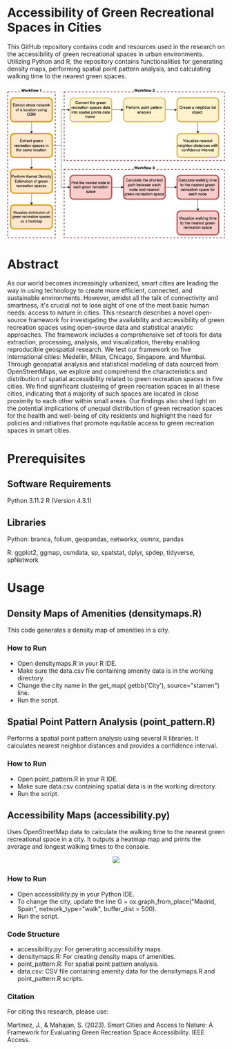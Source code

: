 # Accessibility of Green Recreational Spaces in Cities

This GitHub repository contains code and resources used in the research on the accessibility of green recreational spaces in urban environments. Utilizing Python and R, the repository contains functionalities for generating density maps, performing spatial point pattern analysis, and calculating walking time to the nearest green spaces.

<div align="center">
  <img src="/images/wf.png"/>
</div>


# Abstract
As our world becomes increasingly urbanized, smart cities are leading the way in using technology to create more efficient, connected, and sustainable environments. However, amidst all the talk of connectivity and smartness, it's crucial not to lose sight of one of the most basic human needs: access to nature in cities. This research describes a novel open-source framework for investigating the availability and accessibility of green recreation spaces using open-source data and statistical analytic approaches. The framework includes a comprehensive set of tools for data extraction, processing, analysis, and visualization, thereby enabling reproducible geospatial research. We test our framework on five international cities: Medellin, Milan, Chicago, Singapore, and Mumbai. Through geospatial analysis and statistical modeling of data sourced from OpenStreetMaps, we explore and comprehend the characteristics and distribution of spatial accessibility related to green recreation spaces in five cities. We find significant clustering of green recreation spaces in all these cities, indicating that a majority of such spaces are located in close proximity to each other within small areas. Our findings also shed light on the potential implications of unequal distribution of green recreation spaces for the health and well-being of city residents and highlight the need for policies and initiatives that promote equitable access to green recreation spaces in smart cities.

# Prerequisites
## Software Requirements
Python 3.11.2
R (Version 4.3.1)

## Libraries
Python: branca, folium, geopandas, networkx, osmnx, pandas

R: ggplot2, ggmap, osmdata, sp, spatstat, dplyr, spdep, tidyverse, spNetwork

# Usage

## Density Maps of Amenities (densitymaps.R)

This code generates a density map of amenities in a city.

### How to Run
- Open densitymaps.R in your R IDE.
- Make sure the data.csv file containing amenity data is in the working directory.
- Change the city name in the get_map( getbb('City'), source="stamen") line.
- Run the script.

## Spatial Point Pattern Analysis (point_pattern.R)

Performs a spatial point pattern analysis using several R libraries. It calculates nearest neighbor distances and provides a confidence interval.

### How to Run
- Open point_pattern.R in your R IDE.
- Make sure data.csv containing spatial data is in the working directory.
- Run the script.

## Accessibility Maps (accessibility.py)  

Uses OpenStreetMap data to calculate the walking time to the nearest green recreational space in a city. It outputs a heatmap map and prints the average and longest walking times to the console.

<div align="center">
  <img src="/images/hm.png"/>
</div>


### How to Run

- Open accessibility.py in your Python IDE.
- To change the city, update the line G = ox.graph_from_place("Madrid, Spain", network_type="walk", buffer_dist = 500).
- Run the script.

### Code Structure
- accessibility.py: For generating accessibility maps.
- densitymaps.R: For creating density maps of amenities.
- point_pattern.R: For spatial point pattern analysis.
- data.csv: CSV file containing amenity data for the densitymaps.R and point_pattern.R scripts.

### Citation

For citing this research, please use:

Martinez, J., & Mahajan, S. (2023). Smart Cities and Access to Nature: A Framework for Evaluating Green Recreation Space Accessibility. IEEE Access.


